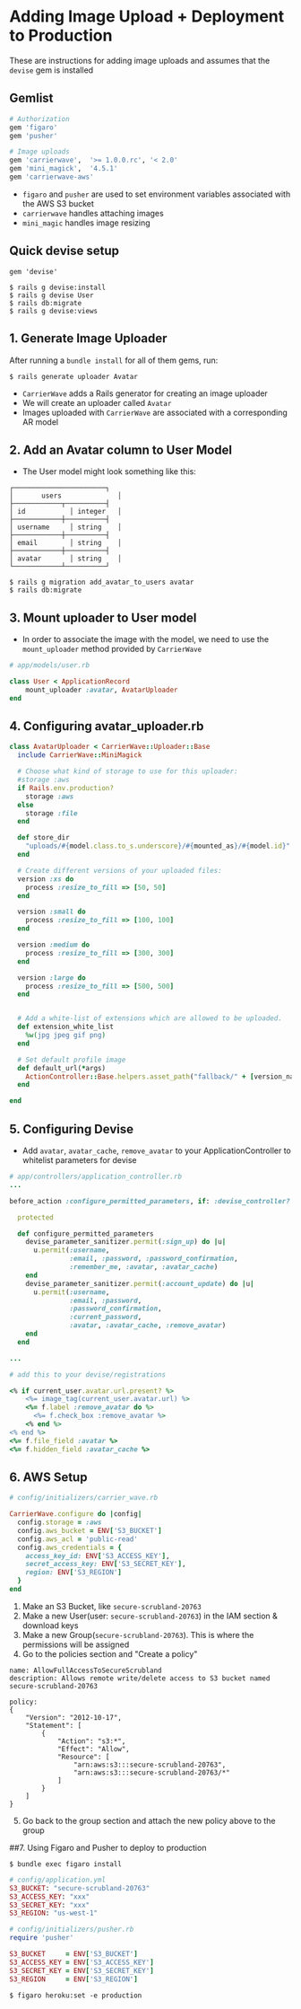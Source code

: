 # Adding Image Upload + Deployment to Production
These are instructions for adding image uploads and assumes that the `devise` gem is installed

## Gemlist
```ruby
# Authorization
gem 'figaro'
gem 'pusher'

# Image uploads
gem 'carrierwave',  '>= 1.0.0.rc', '< 2.0'
gem 'mini_magick',  '4.5.1'
gem 'carrierwave-aws'
```

* `figaro` and `pusher` are used to set environment variables associated with the AWS S3 bucket
* `carrierwave` handles attaching images
* `mini_magic` handles image resizing

## Quick devise setup
```
gem 'devise'

$ rails g devise:install
$ rails g devise User
$ rails db:migrate
$ rails g devise:views
```

## 1. Generate Image Uploader
After running a `bundle install` for all of them gems, run:

```
$ rails generate uploader Avatar
```

* `CarrierWave` adds a Rails generator for creating an image uploader
* We will create an uploader called `Avatar`
* Images uploaded with `CarrierWave` are associated with a corresponding AR model

## 2. Add an Avatar column to User Model
* The User model might look something like this:

```
┌───────────────────────┐
│       users              │
├────────────┬──────────┤
│ id           │ integer   │
├────────────┼──────────┤
│ username     │ string    │
├────────────┼──────────┤
│ email        │ string    │
├────────────┼──────────┤
│ avatar       │ string    │
└────────────┴──────────┘
```

```
$ rails g migration add_avatar_to_users avatar
$ rails db:migrate
```

## 3. Mount uploader to User model
* In order to associate the image with the model, we need to use the `mount_uploader` method provided by `CarrierWave`

```ruby
# app/models/user.rb

class User < ApplicationRecord
	mount_uploader :avatar, AvatarUploader
end
```

## 4. Configuring avatar_uploader.rb
```ruby
class AvatarUploader < CarrierWave::Uploader::Base
  include CarrierWave::MiniMagick

  # Choose what kind of storage to use for this uploader:
  #storage :aws
  if Rails.env.production?
    storage :aws
  else
    storage :file
  end

  def store_dir
    "uploads/#{model.class.to_s.underscore}/#{mounted_as}/#{model.id}"
  end

  # Create different versions of your uploaded files:
  version :xs do
    process :resize_to_fill => [50, 50]
  end

  version :small do
    process :resize_to_fill => [100, 100]
  end

  version :medium do
    process :resize_to_fill => [300, 300]
  end

  version :large do
    process :resize_to_fill => [500, 500]
  end


  # Add a white-list of extensions which are allowed to be uploaded.
  def extension_white_list
    %w(jpg jpeg gif png)
  end

  # Set default profile image
  def default_url(*args)
    ActionController::Base.helpers.asset_path("fallback/" + [version_name, "default_avatar.png"].compact.join('_'))
  end

end
```

## 5. Configuring Devise

* Add `avatar`, `avatar_cache`, `remove_avatar` to your ApplicationController to whitelist parameters for devise

```ruby
# app/controllers/application_controller.rb
...

before_action :configure_permitted_parameters, if: :devise_controller?

  protected

  def configure_permitted_parameters
    devise_parameter_sanitizer.permit(:sign_up) do |u|
      u.permit(:username,
               :email, :password, :password_confirmation,
               :remember_me, :avatar, :avatar_cache)
    end
    devise_parameter_sanitizer.permit(:account_update) do |u|
      u.permit(:username,
               :email, :password,
               :password_confirmation,
               :current_password,
               :avatar, :avatar_cache, :remove_avatar)
    end
  end

...
```

```ruby
# add this to your devise/registrations

<% if current_user.avatar.url.present? %>
    <%= image_tag(current_user.avatar.url) %>
    <%= f.label :remove_avatar do %>
      <%= f.check_box :remove_avatar %>
    <% end %>
<% end %>
<%= f.file_field :avatar %>
<%= f.hidden_field :avatar_cache %>
```


## 6. AWS Setup

```ruby
# config/initializers/carrier_wave.rb

CarrierWave.configure do |config|
  config.storage = :aws
  config.aws_bucket = ENV['S3_BUCKET']
  config.aws_acl = 'public-read'
  config.aws_credentials = {
    access_key_id: ENV['S3_ACCESS_KEY'],
    secret_access_key: ENV['S3_SECRET_KEY'],
    region: ENV['S3_REGION']
  }
end
```

1. Make an S3 Bucket, like `secure-scrubland-20763`
2. Make a new User(user: `secure-scrubland-20763`) in the IAM section & download keys
3. Make a new Group(`secure-scrubland-20763`). This is where the permissions will be assigned
4. Go to the policies section and "Create a policy"

```
name: AllowFullAccessToSecureScrubland
description: Allows remote write/delete access to S3 bucket named secure-scrubland-20763

policy:
{
    "Version": "2012-10-17",
    "Statement": [
        {
            "Action": "s3:*",
            "Effect": "Allow",
            "Resource": [
                "arn:aws:s3:::secure-scrubland-20763",
                "arn:aws:s3:::secure-scrubland-20763/*"
            ]
        }
    ]
}
```

5. Go back to the group section and attach the new policy above to the group

##7. Using Figaro and Pusher to deploy to production
```
$ bundle exec figaro install
```


```ruby
# config/application.yml
S3_BUCKET: "secure-scrubland-20763"
S3_ACCESS_KEY: "xxx"
S3_SECRET_KEY: "xxx"
S3_REGION: "us-west-1"
```

```ruby
# config/initializers/pusher.rb
require 'pusher'

S3_BUCKET     = ENV['S3_BUCKET']
S3_ACCESS_KEY = ENV['S3_ACCESS_KEY']
S3_SECRET_KEY = ENV['S3_SECRET_KEY']
S3_REGION     = ENV['S3_REGION']
```

```
$ figaro heroku:set -e production
```
